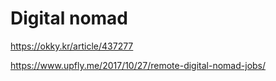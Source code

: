 # Digital nomad

https://okky.kr/article/437277

https://www.upfly.me/2017/10/27/remote-digital-nomad-jobs/
